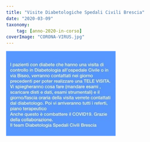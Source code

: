 ```yaml
---
title: "Visite Diabetologiche Spedali Civili Brescia"
date: "2020-03-09"
taxonomy: 
    tag: [anno-2020-in-corso]
coverImage: "CORONA-VIRUS.jpg"
---
```


![](images/CORONA-VIRUS-300x232.jpg)
